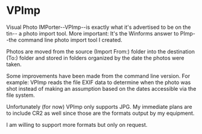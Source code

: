 # VPImp

Visual Photo IMPorter--VPImp--is exactly what it's advertised to be on the tin--
a photo import tool. More important: It's the Winforms answer to PImp--the 
command line photo import tool I created.

Photos are moved from the source (Import From:) folder into the destination (To:)
folder and stored in folders organized by the date the photos were taken.

Some improvements have been made from the command line version. For example: 
VPImp reads the file EXIF data to determine when the photo was shot instead of 
making an assumption based on the dates accessible via the file system.

Unfortunately (for now) VPImp only supports JPG. My immediate plans are to include
CR2 as well since those are the formats output by my equipment. 

I am willing to support more formats but only on request.

